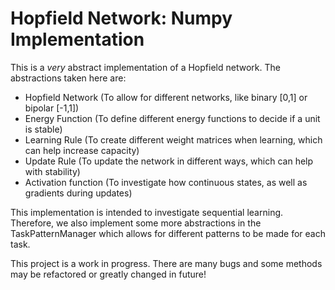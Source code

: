 # Hopfield Network: Numpy Implementation 

This is a *very* abstract implementation of a Hopfield network. The abstractions taken here are:

- Hopfield Network (To allow for different networks, like binary [0,1] or bipolar [-1,1])
- Energy Function (To define different energy functions to decide if a unit is stable)
- Learning Rule (To create different weight matrices when learning, which can help increase capacity)
- Update Rule (To update the network in different ways, which can help with stability)
- Activation function (To investigate how continuous states, as well as gradients during updates)

This implementation is intended to investigate sequential learning. Therefore, we also implement some more abstractions in the TaskPatternManager which allows for different patterns to be made for each task. 

This project is a work in progress. There are many bugs and some methods may be refactored or greatly changed in future!